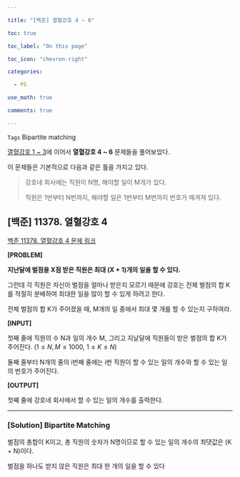 ```yaml
---

title: "[백준] 열혈강호 4 ~ 6"

toc: true

toc_label: "On this page"

toc_icon: "chevron-right"

categories:

  - PS

use_math: true

comments: true

---
```


`Tags` Bipartite matching

[열혈강호 1 ~ 3](https://damo1924.github.io/ps/BAEKJOON-11375/)에 이어서 **열혈강호 4 ~ 6** 문제들을 풀어보았다.

이 문제들은 기본적으로 다음과 같은 틀을 가지고 있다.

> 강호네 회사에는 직원이 N명, 해야할 일이 M개가 있다.
> 
> 직원은 1번부터 N번까지, 해야할 일은 1번부터 M번까지 번호가 매겨져 있다.

## [백준] 11378. 열혈강호 4

[백준 11378. 열혈강호 4 문제 링크](https://www.acmicpc.net/problem/11378)

**[PROBLEM]**

**지난달에 벌점을 X점 받은 직원은 최대 (X + 1)개의 일을 할 수 있다.**

그런데 각 직원은 자신이 벌점을 얼마나 받은지 모르기 때문에 강호는 전체 벌점의 합 K를 적절히 분배하여 최대한 일을 많이 할 수 있게 하려고 한다.

전체 벌점의 합 K가 주어졌을 때, M개의 일 중에서 최대 몇 개를 할 수 있는지 구하여라.

**[INPUT]**

첫째 줄에 직원의 수 N과 일의 개수 M, 그리고 지날달에 직원들이 받은 벌점의 합 K가 주어진다. ($1 \leq N, M \leq 1000$, $1 \leq K \leq N$)

둘째 줄부터 N개의 줄의 i번째 줄에는 i번 직원이 할 수 있는 일의 개수와 할 수 있는 일의 번호가 주어진다.

**[OUTPUT]**

첫째 줄에 강호네 회사에서 할 수 있는 일의 개수를 출력한다.

---

### [Solution] Bipartite Matching

벌점의 총합이 K이고, 총 직원의 숫자가 N명이므로 할 수 있는 일의 개수의 최댓값은 (K + N)이다.



벌점을 하나도 받지 않은 직원은 최대 한 개의 일을 할 수 있다








